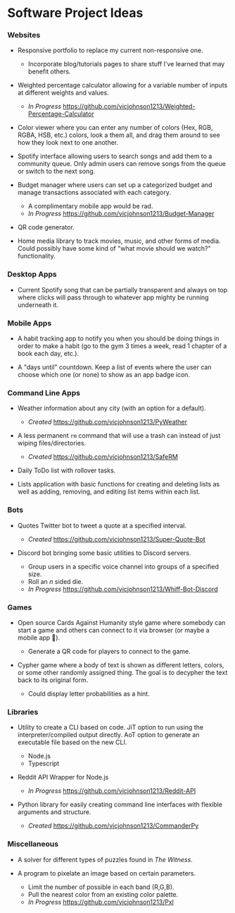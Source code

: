 # Software Project Ideas

### Websites

- Responsive portfolio to replace my current non-responsive one.
    - Incorporate blog/tutorials pages to share stuff I've learned that may benefit others.

- Weighted percentage calculator allowing for a variable number of inputs at different weights and values.
    - *In Progress* https://github.com/vicjohnson1213/Weighted-Percentage-Calculator

- Color viewer where you can enter any number of colors (Hex, RGB, RGBA, HSB, etc.) colors, look a them all, and drag them around to see how they look next to one another.

- Spotify interface allowing users to search songs and add them to a community queue. Only admin users can remove songs from the queue or switch to the next song.

- Budget manager where users can set up a categorized budget and manage transactions associated with each category.
    - A complimentary mobile app would be rad.
    - *In Progress* https://github.com/vicjohnson1213/Budget-Manager

- QR code generator.

- Home media library to track movies, music, and other forms of media. Could possibly have some kind of "what movie should we watch?" functionality.

### Desktop Apps

- Current Spotify song that can be partially transparent and always on top where clicks will pass through to whatever app mighty be running underneath it.

### Mobile Apps

- A habit tracking app to notify you when you should be doing things in order to make a habit (go to the gym 3 times a week, read 1 chapter of a book each day, etc.).

- A "days until" countdown. Keep a list of events where the user can choose which one (or none) to show as an app badge icon.

### Command Line Apps

- Weather information about any city (with an option for a default).
    - *Created* https://github.com/vicjohnson1213/PyWeather

- A less permanent `rm` command that will use a trash can instead of just wiping files/directories.
    - *Created* https://github.com/vicjohnson1213/SafeRM

- Daily ToDo list with rollover tasks.

- Lists application with basic functions for creating and deleting lists as well as adding, removing, and editing list items within each list.

### Bots

- Quotes Twitter bot to tweet a quote at a specified interval.
    - *Created* https://github.com/vicjohnson1213/Super-Quote-Bot

- Discord bot bringing some basic utilities to Discord servers.
    - Group users in a specific voice channel into groups of a specified size.
    - Roll an *n* sided die.
    - *In Progress* https://github.com/vicjohnson1213/Whiff-Bot-Discord

### Games

- Open source Cards Against Humanity style game where somebody can start a game and others can connect to it via browser (or maybe a mobile app 🤔).
    - Generate a QR code for players to connect to the game.
    
- Cypher game where a body of text is shown as different letters, colors, or some other randomly assigned thing. The goal is to decypher the text back to its original form.
    - Could display letter probabilities as a hint.

### Libraries

- Utility to create a CLI based on code. JiT option to run using the interpreter/compiled output directly. AoT option to generate an executable file based on the new CLI.
    - Node.js
    - Typescript

- Reddit API Wrapper for Node.js
    - *In Progress* https://github.com/vicjohnson1213/Reddit-API

- Python library for easily creating command line interfaces with flexible arguments and structure.
    - *Created* https://github.com/vicjohnson1213/CommanderPy

### Miscellaneous

- A solver for different types of puzzles found in *The Witness*.

- A program to pixelate an image based on certain parameters.
    - Limit the number of possible in each band (R,G,B).
    - Pull the nearest color from an existing color palette.
    - *In Progress* https://github.com/vicjohnson1213/Pxl
